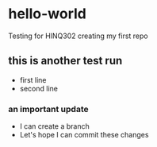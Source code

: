 # hello-world
 Testing for HINQ302 creating my first repo
## this is another test run
* first line
* second line
### an important update
* I can create a branch
* Let's hope I can commit these changes
